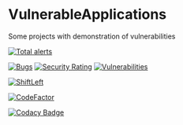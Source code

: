 # VulnerableApplications
Some projects with demonstration of vulnerabilities

[![Total alerts](https://img.shields.io/lgtm/alerts/g/programmersommer/VulnerableApplications.svg?logo=lgtm&logoWidth=18)](https://lgtm.com/projects/g/programmersommer/VulnerableApplications/alerts/)

[![Bugs](https://sonarcloud.io/api/project_badges/measure?project=programmersommer_VulnerableApplications&metric=bugs)](https://sonarcloud.io/dashboard?id=programmersommer_VulnerableApplications) [![Security Rating](https://sonarcloud.io/api/project_badges/measure?project=programmersommer_VulnerableApplications&metric=security_rating)](https://sonarcloud.io/dashboard?id=programmersommer_VulnerableApplications) [![Vulnerabilities](https://sonarcloud.io/api/project_badges/measure?project=programmersommer_VulnerableApplications&metric=vulnerabilities)](https://sonarcloud.io/dashboard?id=programmersommer_VulnerableApplications)

[![ShiftLeft](https://github.com/programmersommer/VulnerableApplications/actions/workflows/main.yml/badge.svg)](https://github.com/programmersommer/VulnerableApplications/actions/workflows/main.yml)

[![CodeFactor](https://www.codefactor.io/repository/github/programmersommer/vulnerableapplications/badge)](https://www.codefactor.io/repository/github/programmersommer/vulnerableapplications)

[![Codacy Badge](https://app.codacy.com/project/badge/Grade/399f77e2eac642c5ac4a24047715c752)](https://www.codacy.com/gh/programmersommer/VulnerableApplications/dashboard?utm_source=github.com&amp;utm_medium=referral&amp;utm_content=programmersommer/VulnerableApplications&amp;utm_campaign=Badge_Grade)
